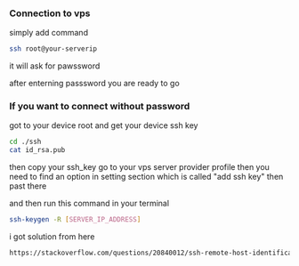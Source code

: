 ### Connection to vps

simply add command

```sh
ssh root@your-serverip
```
it will ask for pawssword

after enterning passsword you are ready to go


### If you want to connect without password 

got to your device root and get your device ssh key

```sh
cd ./ssh
cat id_rsa.pub
```
then copy your ssh_key 
go to your vps server provider profile
then you need to find an option in setting section which is called "add ssh key" then past there 


and then run this command in your terminal

```sh
ssh-keygen -R [SERVER_IP_ADDRESS]
```

i got solution from here
```sh
https://stackoverflow.com/questions/20840012/ssh-remote-host-identification-has-changed
```